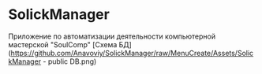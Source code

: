 # SolickManager
Приложение по автоматизации деятельности компьютерной мастерской "SoulComp"
[Схема БД](https://github.com/Anavoviy/SolickManager/raw/MenuCreate/Assets/SolickManager - public DB.png)
